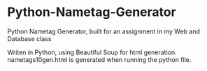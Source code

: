 # Python-Nametag-Generator
Python Nametag Generator, built for an assignment in my Web and Database class

Writen in Python, using Beautiful Soup for html generation. nametags10gen.html is generated when running the python file.
